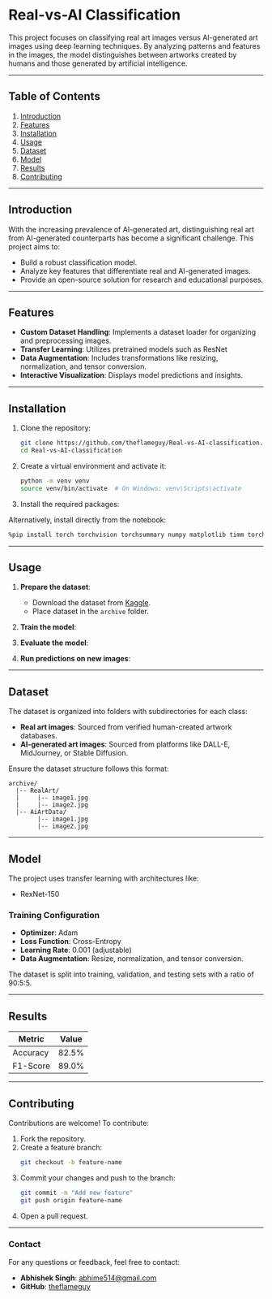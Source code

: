 # Real-vs-AI Classification

This project focuses on classifying real art images versus AI-generated art images using deep learning techniques. By analyzing patterns and features in the images, the model distinguishes between artworks created by humans and those generated by artificial intelligence.

---

## Table of Contents

1. [Introduction](#introduction)
2. [Features](#features)
3. [Installation](#installation)
4. [Usage](#usage)
5. [Dataset](#dataset)
6. [Model](#model)
7. [Results](#results)
8. [Contributing](#contributing)

---

## Introduction

With the increasing prevalence of AI-generated art, distinguishing real art from AI-generated counterparts has become a significant challenge. This project aims to:

- Build a robust classification model.
- Analyze key features that differentiate real and AI-generated images.
- Provide an open-source solution for research and educational purposes.

---

## Features

- **Custom Dataset Handling**: Implements a dataset loader for organizing and preprocessing images.
- **Transfer Learning**: Utilizes pretrained models such as ResNet
- **Data Augmentation**: Includes transformations like resizing, normalization, and tensor conversion.
- **Interactive Visualization**: Displays model predictions and insights.

---

## Installation

1. Clone the repository:
   ```bash
   git clone https://github.com/theflameguy/Real-vs-AI-classification.git
   cd Real-vs-AI-classification
   ```

2. Create a virtual environment and activate it:
   ```bash
   python -m venv venv
   source venv/bin/activate  # On Windows: venv\Scripts\activate
   ```

3. Install the required packages:


Alternatively, install directly from the notebook:
   ```bash
   %pip install torch torchvision torchsummary numpy matplotlib timm torchmetrics opencv-python
   ```

---

## Usage

1. **Prepare the dataset**:
   - Download the dataset from [Kaggle](https://www.kaggle.com/datasets/cashbowman/ai-generated-images-vs-real-images).
   - Place dataset in the `archive` folder.

2. **Train the model**:
3. **Evaluate the model**:
4. **Run predictions on new images**:
 
---

## Dataset

The dataset is organized into folders with subdirectories for each class:

- **Real art images**: Sourced from verified human-created artwork databases.
- **AI-generated art images**: Sourced from platforms like DALL-E, MidJourney, or Stable Diffusion.

Ensure the dataset structure follows this format:
```
archive/
  |-- RealArt/
  |     |-- image1.jpg
  |     |-- image2.jpg
  |-- AiArtData/
        |-- image1.jpg
        |-- image2.jpg
```

---

## Model

The project uses transfer learning with architectures like:

- RexNet-150

### Training Configuration
- **Optimizer**: Adam
- **Loss Function**: Cross-Entropy
- **Learning Rate**: 0.001 (adjustable)
- **Data Augmentation**: Resize, normalization, and tensor conversion.

The dataset is split into training, validation, and testing sets with a ratio of 90:5:5.

---

## Results

| Metric         | Value       |
|----------------|-------------|
| Accuracy       | 82.5%       |
| F1-Score       | 89.0%       |


---

## Contributing

Contributions are welcome! To contribute:

1. Fork the repository.
2. Create a feature branch:
   ```bash
   git checkout -b feature-name
   ```
3. Commit your changes and push to the branch:
   ```bash
   git commit -m "Add new feature"
   git push origin feature-name
   ```
4. Open a pull request.

---


### Contact

For any questions or feedback, feel free to contact:
- **Abhishek Singh**: abhime514@gmail.com
- **GitHub**: [theflameguy](https://github.com/theflameguy)

